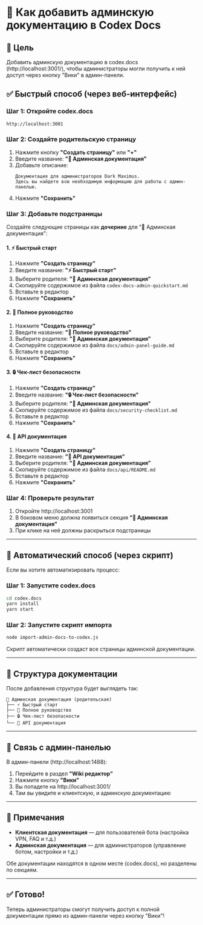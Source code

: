 # 📖 Как добавить админскую документацию в Codex Docs

## 🎯 Цель

Добавить админскую документацию в codex.docs (http://localhost:3001/), чтобы администраторы могли получить к ней доступ через кнопку "Вики" в админ-панели.

## ✅ Быстрый способ (через веб-интерфейс)

### Шаг 1: Откройте codex.docs

```
http://localhost:3001
```

### Шаг 2: Создайте родительскую страницу

1. Нажмите кнопку **"Создать страницу"** или **"+"**
2. Введите название: **"📖 Админская документация"**
3. Добавьте описание:
   ```
   Документация для администраторов Dark Maximus. 
   Здесь вы найдете всю необходимую информацию для работы с админ-панелью.
   ```
4. Нажмите **"Сохранить"**

### Шаг 3: Добавьте подстраницы

Создайте следующие страницы как **дочерние** для "📖 Админская документация":

#### 1. ⚡ Быстрый старт

1. Нажмите **"Создать страницу"**
2. Введите название: **"⚡ Быстрый старт"**
3. Выберите родителя: **"📖 Админская документация"**
4. Скопируйте содержимое из файла `codex-docs-admin-quickstart.md`
5. Вставьте в редактор
6. Нажмите **"Сохранить"**

#### 2. 📖 Полное руководство

1. Нажмите **"Создать страницу"**
2. Введите название: **"📖 Полное руководство"**
3. Выберите родителя: **"📖 Админская документация"**
4. Скопируйте содержимое из файла `docs/admin-panel-guide.md`
5. Вставьте в редактор
6. Нажмите **"Сохранить"**

#### 3. 🔒 Чек-лист безопасности

1. Нажмите **"Создать страницу"**
2. Введите название: **"🔒 Чек-лист безопасности"**
3. Выберите родителя: **"📖 Админская документация"**
4. Скопируйте содержимое из файла `docs/security-checklist.md`
5. Вставьте в редактор
6. Нажмите **"Сохранить"**

#### 4. 🔌 API документация

1. Нажмите **"Создать страницу"**
2. Введите название: **"🔌 API документация"**
3. Выберите родителя: **"📖 Админская документация"**
4. Скопируйте содержимое из файла `docs/api/README.md`
5. Вставьте в редактор
6. Нажмите **"Сохранить"**

### Шаг 4: Проверьте результат

1. Откройте http://localhost:3001
2. В боковом меню должна появиться секция **"📖 Админская документация"**
3. При клике на неё должны раскрыться подстраницы

---

## 🤖 Автоматический способ (через скрипт)

Если вы хотите автоматизировать процесс:

### Шаг 1: Запустите codex.docs

```bash
cd codex.docs
yarn install
yarn start
```

### Шаг 2: Запустите скрипт импорта

```bash
node import-admin-docs-to-codex.js
```

Скрипт автоматически создаст все страницы админской документации.

---

## 📂 Структура документации

После добавления структура будет выглядеть так:

```
📖 Админская документация (родительская)
├── ⚡ Быстрый старт
├── 📖 Полное руководство
├── 🔒 Чек-лист безопасности
└── 🔌 API документация
```

---

## 🔗 Связь с админ-панелью

В админ-панели (http://localhost:1488):

1. Перейдите в раздел **"Wiki редактор"**
2. Нажмите кнопку **"Вики"**
3. Вы попадете на http://localhost:3001/
4. Там вы увидите и клиентскую, и админскую документацию

---

## 📝 Примечания

- **Клиентская документация** — для пользователей бота (настройка VPN, FAQ и т.д.)
- **Админская документация** — для администраторов (управление ботом, настройки и т.д.)

Обе документации находятся в одном месте (codex.docs), но разделены по секциям.

---

## ✅ Готово!

Теперь администраторы смогут получить доступ к полной документации прямо из админ-панели через кнопку "Вики"!


